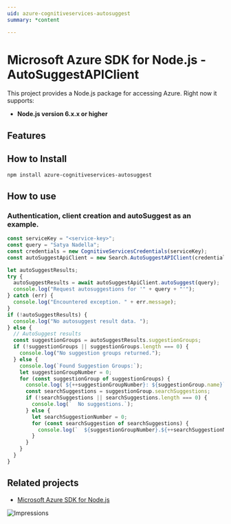 ```yaml
---
uid: azure-cognitiveservices-autosuggest
summary: *content

---
```

# Microsoft Azure SDK for Node.js - AutoSuggestAPIClient
This project provides a Node.js package for accessing Azure. Right now it supports:
- **Node.js version 6.x.x or higher**

## Features


## How to Install

```bash
npm install azure-cognitiveservices-autosuggest
```

## How to use

### Authentication, client creation and autoSuggest as an example.

```javascript
const serviceKey = "<service-key>";
const query = "Satya Nadella";
const credentials = new CognitiveServicesCredentials(serviceKey);
const autoSuggestApiClient = new Search.AutoSuggestAPIClient(credentials);

let autoSuggestResults;
try {
  autoSuggestResults = await autoSuggestApiClient.autoSuggest(query);
  console.log("Request autosuggestions for '" + query + "'");
} catch (err) {
  console.log("Encountered exception. " + err.message);
}
if (!autoSuggestResults) {
  console.log("No autosuggest result data. ");
} else {
  // AutoSuggest results
  const suggestionGroups = autoSuggestResults.suggestionGroups;
  if (!suggestionGroups || suggestionGroups.length === 0) {
    console.log("No suggestion groups returned.");
  } else {
    console.log(`Found Suggestion Groups:`);
    let suggestionGroupNumber = 0;
    for (const suggestionGroup of suggestionGroups) {
      console.log(`${++suggestionGroupNumber}: ${suggestionGroup.name}`);
      const searchSuggestions = suggestionGroup.searchSuggestions;
      if (!searchSuggestions || searchSuggestions.length === 0) {
        console.log(`  No suggestions.`);
      } else {
        let searchSuggestionNumber = 0;
        for (const searchSuggestion of searchSuggestions) {
          console.log(`  ${suggestionGroupNumber}.${++searchSuggestionNumber}: ${suggestion.displayText}`);
        }
      }
    }
  }
}
```

## Related projects

- [Microsoft Azure SDK for Node.js](https://github.com/Azure/azure-sdk-for-node)


![Impressions](https://azure-sdk-impressions.azurewebsites.net/api/impressions/azure-sdk-for-node%2Flib%2Fservices%2FcognitiveServicesAutoSuggest%2FREADME.png)
